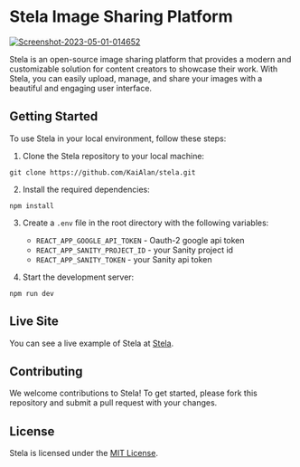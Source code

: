 # Stela Image Sharing Platform

<a href="https://ibb.co/qBkP1vB"><img src="https://i.ibb.co/v1ZKzS1/Screenshot-2023-05-01-014652.png" alt="Screenshot-2023-05-01-014652" border="0"></a>

Stela is an open-source image sharing platform that provides a modern and customizable solution for content creators to showcase their work. With Stela, you can easily upload, manage, and share your images with a beautiful and engaging user interface.

## Getting Started

To use Stela in your local environment, follow these steps:

1. Clone the Stela repository to your local machine:
```
git clone https://github.com/KaiAlan/stela.git
```

2. Install the required dependencies:
```
npm install
```

3. Create a `.env` file in the root directory with the following variables:
   - `REACT_APP_GOOGLE_API_TOKEN` - Oauth-2 google api token 
   - `REACT_APP_SANITY_PROJECT_ID` - your Sanity project id
   - `REACT_APP_SANITY_TOKEN` - your Sanity api token

4. Start the development server:
```
npm run dev
```

## Live Site

You can see a live example of Stela at [Stela](https://stela-kai.netlify.app/).

## Contributing

We welcome contributions to Stela! To get started, please fork this repository and submit a pull request with your changes.

## License

Stela is licensed under the [MIT License](https://opensource.org/licenses/MIT).
